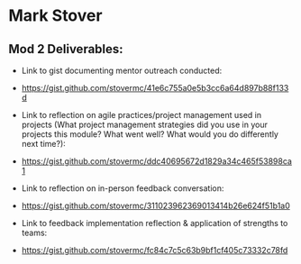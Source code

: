# Mark Stover

## Mod 2 Deliverables:
* Link to gist documenting mentor outreach conducted:

* https://gist.github.com/stovermc/41e6c755a0e5b3cc6a64d897b88f133d



* Link to reflection on agile practices/project management used in projects (What project management strategies did you use in your projects this module? What went well? What would you do differently next time?):

* https://gist.github.com/stovermc/ddc40695672d1829a34c465f53898ca1

* Link to reflection on in-person feedback conversation:

* https://gist.github.com/stovermc/311023962369013414b26e624f51b1a0

* Link to feedback implementation reflection & application of strengths to teams:

* https://gist.github.com/stovermc/fc84c7c5c63b9bf1cf405c73332c78fd
